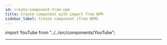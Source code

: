```yaml
---
id: create-component-from-npm
title: Create component with import from NPM
sidebar_label: Create component (from NPM)
---
```


import YouTube from "../../src/components/YouTube";

<YouTube videoId="Nw9VueOQmHg" />

---
